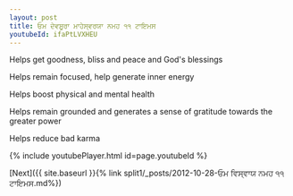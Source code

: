 ```yaml
---
layout: post
title: ਓਮ ਦੇਵਸੂਰਾ ਮਾਹੇਸ੍ਵਰਯਾ ਨਮਹ ੧੧ ਟਾਇਮਸ
youtubeId: ifaPtLVXHEU
---
```

 
 
Helps get goodness, bliss and peace and God's blessings
 
Helps remain focused, help generate inner energy 
 
Helps boost physical and mental health 
 
Helps remain grounded and generates a sense of gratitude towards the greater power 
 
Helps reduce bad karma
 
 
 
 


{% include youtubePlayer.html id=page.youtubeId %}
 
[Next]({{ site.baseurl }}{% link  split1/_posts/2012-10-28-ਓਮ ਵਿਸ੍ਵਾਯ ਨਮਹ ੧੧ ਟਾਇਮਸ.md%})
 
